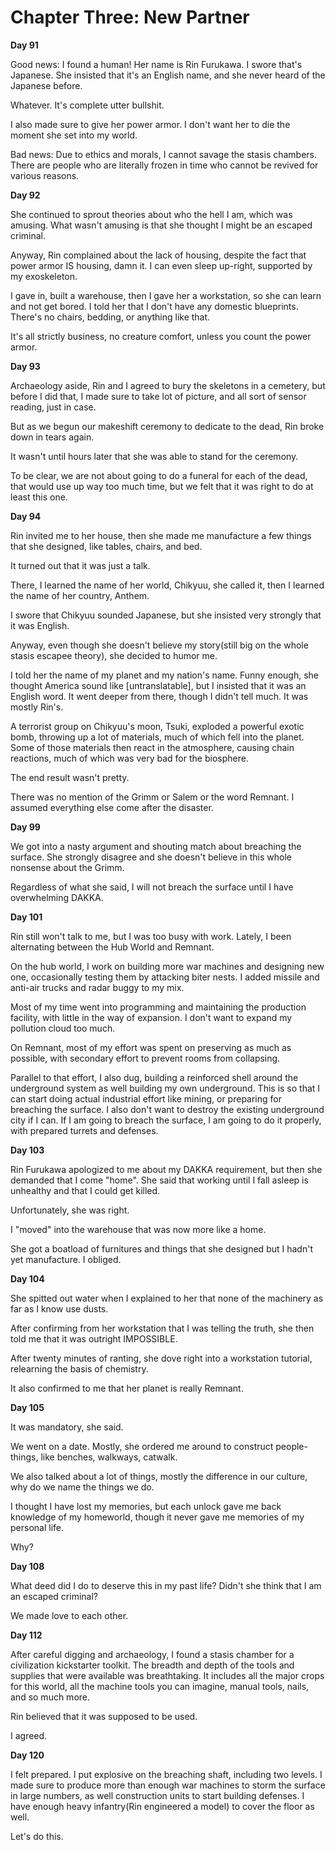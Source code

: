 # Chapter Three: New Partner

**Day 91**

Good news: I found a human! Her name is Rin Furukawa. I swore that's Japanese. She insisted that it's an English name, and she never heard of the Japanese before.

Whatever. It's complete utter bullshit.

I also made sure to give her power armor. I don't want her to die the moment she set into my world.

Bad news: Due to ethics and morals, I cannot savage the stasis chambers. There are people who are literally frozen in time who cannot be revived for various reasons.

**Day 92**

She continued to sprout theories about who the hell I am, which was amusing. What wasn't amusing is that she thought I might be an escaped criminal.

Anyway, Rin complained about the lack of housing, despite the fact that power armor IS housing, damn it. I can even sleep up-right, supported by my exoskeleton.

I gave in, built a warehouse, then I gave her a workstation, so she can learn and not get bored. I told her that I don't have any domestic blueprints. There's no chairs, bedding, or anything like that.

It's all strictly business, no creature comfort, unless you count the power armor.

**Day 93**

Archaeology aside, Rin and I agreed to bury the skeletons in a cemetery, but before I did that, I made sure to take lot of picture, and all sort of sensor reading, just in case.

But as we begun our makeshift ceremony to dedicate to the dead, Rin broke down in tears again.

It wasn't until hours later that she was able to stand for the ceremony.

To be clear, we are not about going to do a funeral for each of the dead, that would use up way too much time, but we felt that it was right to do at least this one.

**Day 94**

Rin invited me to her house, then she made me manufacture a few things that she designed, like tables, chairs, and bed.

It turned out that it was just a talk.

There, I learned the name of her world, Chikyuu, she called it, then I learned the name of her country, Anthem.

I swore that Chikyuu sounded Japanese, but she insisted very strongly that it was English.

Anyway, even though she doesn't believe my story(still big on the whole stasis escapee theory), she decided to humor me.

I told her the name of my planet and my nation's name. Funny enough, she thought America sound like [untranslatable], but I insisted that it was an English word. It went deeper from there, though I didn't tell much. It was mostly Rin's.

A terrorist group on Chikyuu's moon, Tsuki, exploded a powerful exotic bomb, throwing up a lot of materials, much of which fell into the planet. Some of those materials then react in the atmosphere, causing chain reactions, much of which was very bad for the biosphere.

The end result wasn't pretty.

There was no mention of the Grimm or Salem or the word Remnant. I assumed everything else come after the disaster.

**Day 99**

We got into a nasty argument and shouting match about breaching the surface. She strongly disagree and she doesn't believe in this whole nonsense about the Grimm.

Regardless of what she said, I will not breach the surface until I have overwhelming DAKKA.

**Day 101**

Rin still won't talk to me, but I was too busy with work. Lately, I been alternating between the Hub World and Remnant.

On the hub world, I work on building more war machines and designing new one, occasionally testing them by attacking biter nests. I added missile and anti-air trucks and radar buggy to my mix.

Most of my time went into programming and maintaining the production facility, with little in the way of expansion. I don't want to expand my pollution cloud too much.

On Remnant, most of my effort was spent on preserving as much as possible, with secondary effort to prevent rooms from collapsing.

Parallel to that effort, I also dug, building a reinforced shell around the underground system as well building my own underground. This is so that I can start doing actual industrial effort like mining, or preparing for breaching the surface. I also don't want to destroy the existing underground city if I can. If I am going to breach the surface, I am going to do it properly, with prepared turrets and defenses.

**Day 103**

Rin Furukawa apologized to me about my DAKKA requirement, but then she demanded that I come "home". She said that working until I fall asleep is unhealthy and that I could get killed.

Unfortunately, she was right.

I "moved" into the warehouse that was now more like a home.

She got a boatload of furnitures and things that she designed but I hadn't yet manufacture. I obliged.

**Day 104**

She spitted out water when I explained to her that none of the machinery as far as I know use dusts.

After confirming from her workstation that I was telling the truth, she then told me that it was outright IMPOSSIBLE.

After twenty minutes of ranting, she dove right into a workstation tutorial, relearning the basis of chemistry.

It also confirmed to me that her planet is really Remnant.

**Day 105**

It was mandatory, she said.

We went on a date. Mostly, she ordered me around to construct people-things, like benches, walkways, catwalk.

We also talked about a lot of things, mostly the difference in our culture, why do we name the things we do.

I thought I have lost my memories, but each unlock gave me back knowledge of my homeworld, though it never gave me memories of my personal life.

Why?

**Day 108**

What deed did I do to deserve this in my past life? Didn't she think that I am an escaped criminal?

We made love to each other.

**Day 112**

After careful digging and archaeology, I found a stasis chamber for a civilization kickstarter toolkit. The breadth and depth of the tools and supplies that were available was breathtaking. It includes all the major crops for this world, all the machine tools you can imagine, manual tools, nails, and so much more.

Rin believed that it was supposed to be used.

I agreed.

**Day 120**

I felt prepared. I put explosive on the breaching shaft, including two levels. I made sure to produce more than enough war machines to storm the surface in large numbers, as well construction units to start building defenses. I have enough heavy infantry(Rin engineered a model) to cover the floor as well.

Let's do this.
